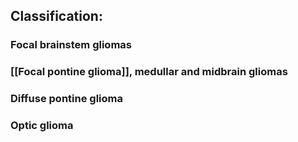 ## Classification:
### Focal brainstem gliomas
### [[Focal pontine glioma]], medullar and midbrain gliomas
### Diffuse pontine glioma
### Optic glioma 